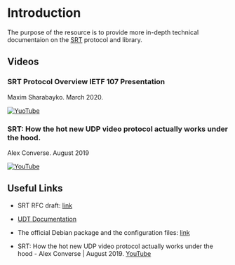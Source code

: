 # Introduction

The purpose of the resource is to provide more in-depth technical documentaion
on the [SRT](https://github.com/Haivision/srt/) protocol and library.

## Videos

### SRT Protocol Overview IETF 107 Presentation

Maxim Sharabayko. March 2020.

[![YuoTube](https://img.youtube.com/vi/VrE3dJej5IE/0.jpg)](https://www.youtube.com/watch?v=VrE3dJej5IE)

### SRT: How the hot new UDP video protocol actually works under the hood.

Alex Converse. August 2019

[![YouTube](https://img.youtube.com/vi/m1FABQtAjgU/0.jpg)](https://www.youtube.com/watch?v=m1FABQtAjgU)

## Useful Links

* SRT RFC draft: [link](https://tools.ietf.org/html/draft-sharabayko-mops-srt-00)

* [UDT Documentation](http://udt.sourceforge.net/doc.html)

* The official Debian package and the configuration files: [link](https://salsa.debian.org/debian/libsrt/tree/master/debian)

* SRT: How the hot new UDP video protocol actually works under the hood - Alex Converse | August 2019. [YouTube](https://www.youtube.com/watch?v=m1FABQtAjgU)

